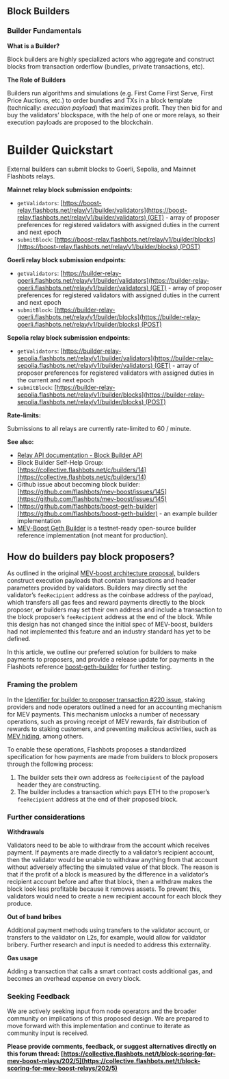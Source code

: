 ## Block Builders

### Builder Fundamentals

**What is a Builder?**

Block builders are highly specialized actors who aggregate and construct blocks from transaction orderflow (bundles, private transactions, etc). 

**The Role of Builders**

Builders run algorithms and simulations (e.g. First Come First Serve, First Price Auctions, etc.) to order bundles and TXs in a block template (technically: *execution payload*) that maximizes profit. They then bid for and buy the validators’ blockspace, with the help of one or more relays, so their execution payloads are proposed to the blockchain. 


# Builder Quickstart

External builders can submit blocks to Goerli, Sepolia, and Mainnet Flashbots relays.

**Mainnet relay block submission endpoints:**

- `getValidators`: [https://boost-relay.flashbots.net/relay/v1/builder/validators](https://boost-relay.flashbots.net/relay/v1/builder/validators) (GET) - array of proposer preferences for registered validators with assigned duties in the current and next epoch
- `submitBlock`: [https://boost-relay.flashbots.net/relay/v1/builder/blocks](https://boost-relay.flashbots.net/relay/v1/builder/blocks) (POST)

**Goerli relay block submission endpoints:**

- `getValidators`: [https://builder-relay-goerli.flashbots.net/relay/v1/builder/validators](https://builder-relay-goerli.flashbots.net/relay/v1/builder/validators) (GET) - array of proposer preferences for registered validators with assigned duties in the current and next epoch
- `submitBlock`: [https://builder-relay-goerli.flashbots.net/relay/v1/builder/blocks](https://builder-relay-goerli.flashbots.net/relay/v1/builder/blocks) (POST)

**Sepolia relay block submission endpoints:**

- `getValidators`: [https://builder-relay-sepolia.flashbots.net/relay/v1/builder/validators](https://builder-relay-sepolia.flashbots.net/relay/v1/builder/validators) (GET) - array of proposer preferences for registered validators with assigned duties in the current and next epoch
- `submitBlock`: [https://builder-relay-sepolia.flashbots.net/relay/v1/builder/blocks](https://builder-relay-sepolia.flashbots.net/relay/v1/builder/blocks) (POST)

**Rate-limits:** 

Submissions to all relays are currently rate-limited to 60 / minute.

**See also:**

- [Relay API documentation - Block Builder API](https://bit.ly/3BmGZ3T)
- Block Builder Self-Help Group: [https://collective.flashbots.net/c/builders/14](https://collective.flashbots.net/c/builders/14)
- Github issue about becoming block builder: [https://github.com/flashbots/mev-boost/issues/145](https://github.com/flashbots/mev-boost/issues/145)
- [https://github.com/flashbots/boost-geth-builder](https://github.com/flashbots/boost-geth-builder) - an example builder implementation
- [MEV-Boost Geth Builder](https://github.com/flashbots/boost-geth-builder) is a testnet-ready open-source builder reference implementation (not meant for production). 

## How do builders pay block proposers? 

As outlined in the original [MEV-boost architecture proposal,](https://ethresear.ch/t/mev-boost-merge-ready-flashbots-architecture/11177/4) builders construct execution payloads that contain transactions and header parameters provided by validators. Builders may directly set the validator’s `feeRecipient` address as the coinbase address of the payload, which transfers all gas fees and reward payments directly to the block proposer, ***or*** builders may set their own address and include a transaction to the block proposer’s `feeRecipient` address at the end of the block. While this design has not changed since the initial spec of MEV-boost, builders had not implemented this feature and an industry standard has yet to be defined.

In this article, we outline our preferred solution for builders to make payments to proposers, and provide a release update for payments in the Flashbots reference [boost-geth-builder](https://github.com/flashbots/boost-geth-builder) for further testing.

### Framing the problem

In the [Identifier for builder to proposer transaction #220 issue](https://github.com/flashbots/mev-boost/issues/220), staking providers and node operators outlined a need for an accounting mechanism for MEV payments. This mechanism unlocks a number of necessary operations, such as proving receipt of MEV rewards, fair distribution of rewards to staking customers, and preventing malicious activities, such as [MEV hiding](https://dao.rocketpool.net/t/mev-and-penalty-system/772), among others.

To enable these operations, Flashbots proposes a standardized specification for how payments are made from builders to block proposers through the following process:

1. The builder sets their own address as `feeRecipient` of the payload header they are constructing.
2. The builder includes a transaction which pays ETH to the proposer’s `feeRecipient` address at the end of their proposed block. 

### Further considerations

**Withdrawals**

Validators need to be able to withdraw from the account which receives payment. If payments are made directly to a validator’s recipient account, then the validator would be unable to withdraw anything from that account without adversely affecting the simulated value of that block. The reason is that if the profit of a block is measured by the difference in a validator’s recipient account before and after that block, then a withdraw makes the block look less profitable because it removes assets. To prevent this, validators would need to create a new recipient account for each block they produce.

**Out of band bribes**

Additional payment methods using transfers to the validator account, or transfers to the validator on L2s, for example, would allow for validator bribery. Further research and input is needed to address this externality.

**Gas usage**

Adding a transaction that calls a smart contract costs additional gas, and becomes an overhead expense on every block.

### Seeking Feedback

We are actively seeking input from node operators and the broader community on implications of this proposed design. We are prepared to move forward with this implementation and continue to iterate as community input is received. 

**Please provide comments, feedback, or suggest alternatives directly on this forum thread: [https://collective.flashbots.net/t/block-scoring-for-mev-boost-relays/202/5](https://collective.flashbots.net/t/block-scoring-for-mev-boost-relays/202/5)**

